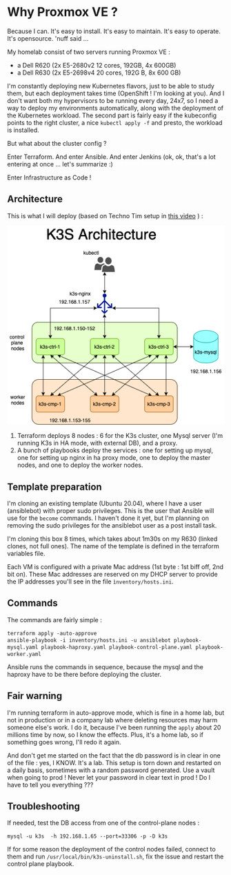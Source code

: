 # Why Proxmox VE ? 
 
Because I can. It's easy to install. It's easy to maintain. It's easy to operate. It's opensource. 'nuff said ... 

My homelab consist of two servers running Proxmox VE :
- a Dell R620 (2x E5-2680v2 12 cores, 192GB, 4x 600GB) 
- a Dell R630 (2x E5-2698v4 20 cores, 192G B, 8x 600 GB)

I'm constantly deploying new Kubernetes flavors, just to be able to study them, but each deployment takes time (OpenShift ! I'm looking at you). And I don't want both my hypervisors to be running every day, 24x7, so I need a way to deploy my environments automatically, along with the deployment of the Kubernetes workload. The second part is fairly easy if the kubeconfig points to the right cluster, a nice `kubectl apply -f` and presto, the workload is installed.

But what about the cluster config ?

Enter Terraform.  And enter Ansible. And enter Jenkins (ok, ok, that's a lot entering at once ... let's summarize :)

Enter Infrastructure as Code !

## Architecture
This is what I will deploy (based on Techno Tim setup in [this video](https://www.youtube.com/watch?v=UoOcLXfa8EU) ) : 

![architecture](./k3s-architecture.png)

1. Terraform deploys 8 nodes : 6 for the K3s cluster, one Mysql server (I'm running K3s in HA mode, with external DB), and a proxy. 
2. A bunch of playbooks deploy the services : one for setting up mysql, one for setting up nginx in ha proxy mode, one to deploy the master nodes, and one to deploy the worker nodes. 

## Template preparation

I'm cloning an existing template (Ubuntu 20.04), where I have a user (ansiblebot) with proper sudo privileges. This is the user that Ansible will use for the ```become``` commands. I haven't done it yet, but I'm planning on removing the sudo privileges for the ansiblebot user as a post install task.

I'm cloning this box 8 times, which takes about 1m30s on my R630 (linked clones, not full ones). The name of the template is defined in the terraform variables file. 

Each VM is configured with a private Mac address (1st byte : 1st biff off, 2nd bit on). These Mac addresses are reserved on my DHCP server to provide the IP addresses you'll see in the file ```ìnventory/hosts.ini```.

## Commands
The commands are fairly simple :

```
terraform apply -auto-approve
ansible-playbook -i inventory/hosts.ini -u ansiblebot playbook-mysql.yaml playbook-haproxy.yaml playbook-control-plane.yaml playbook-worker.yaml
```

Ansible runs the commands in sequence, because the mysql and the haproxy have to be there before deploying the cluster.

## Fair warning

I'm running terraform in auto-approve mode, which is fine in a home lab, but not in production or in a company lab where deleting resources may harm someone else's work. I do it, because I've been running the `apply` about 20 millions time by now, so I know the effects. Plus, it's a home lab, so if something goes wrong, I'll redo it again. 

And don't get me started on the fact that the db password is in clear in one of the file : yes, I KNOW. It's a lab. This setup is torn down and restarted on a daily basis, sometimes with a random password generated. Use a vault when going to prod ! Never let your password in clear text in prod ! Do I have to tell you everything ???

## Troubleshooting
If needed, test the DB access from one of the control-plane nodes : 
```
mysql -u k3s  -h 192.168.1.65 --port=33306 -p -D k3s
```

If for some reason the deployment of the control nodes failed, connect to them and run ```/usr/local/bin/k3s-uninstall.sh```, fix the issue and restart the control plane playbook. 

